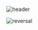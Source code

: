 



![header](https://capsule-render.vercel.app/api?type=rect&color=gradient&height=300&section=header&text=BONJAE&fontSize=90)

![reversal](https://capsule-render.vercel.app/api?type=rect&text=RECT&fontAlign=30&fontSize=30&desc=Use%20theme&descAlign=60&descAlignY=50&theme=radical)
